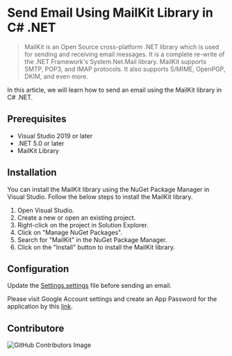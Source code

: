 # Send Email Using MailKit Library in C# .NET 

> MailKit is an Open Source cross-platform .NET library which is used for sending and receiving email messages. It is a complete re-write of the .NET Framework's System.Net.Mail library. MailKit supports SMTP, POP3, and IMAP protocols. It also supports S/MIME, OpenPGP, DKIM, and even more.

In this article, we will learn how to send an email using the MailKit library in C# .NET.

## Prerequisites
- Visual Studio 2019 or later
- .NET 5.0 or later
- MailKit Library

## Installation
You can install the MailKit library using the NuGet Package Manager in Visual Studio. Follow the below steps to install the MailKit library.

1. Open Visual Studio.
2. Create a new or open an existing project.
3. Right-click on the project in Solution Explorer.
4. Click on "Manage NuGet Packages".
5. Search for "MailKit" in the NuGet Package Manager.
6. Click on the "Install" button to install the MailKit library.

## Configuration

Update the [Settings.settings](./Properties/Settings.settings) file before sending an email.

Please visit Google Account settings and create an App Password for the application by this [link](https://myaccount.google.com/apppasswords).

## Contributore

![GitHub Contributors Image](https://contrib.rocks/image?repo=TienNHM/MailKit-Template-Mail)